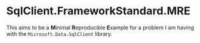 # SqlClient.FrameworkStandard.MRE

This aims to be a **M**inimal **R**eproducible **E**xample for a problem I am having with the `Microsoft.Data.SqlClient` library.
